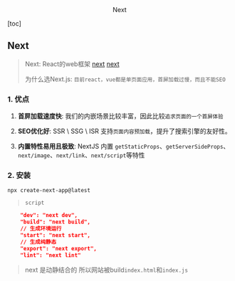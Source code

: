 <center>Next</center>





[toc]





## Next

> Next: React的web框架 [next](https://github.com/vercel/next.js) [next](https://nextjs.org/)
>
> 为什么选Next.js: `目前react，vue都是单页面应用，首屏加载过慢，而且不能SEO`





### 1. 优点

1. **首屏加载速度快**: 我们的内嵌场景比较丰富，因此比较`追求页面的一个首屏体验`

2. **SEO优化好**: SSR \ SSG \ ISR 支持`页面内容预加载`，提升了搜索引擎的友好性。
3. **内置特性易用且极致**: NextJS 内置 `getStaticProps`、`getServerSideProps`、`next/image`、`next/link`、`next/script`等特性







### 2. 安装

```shell
npx create-next-app@latest
```

> `script`

```json
    "dev": "next dev",
    "build": "next build",
	// 生成环境运行
    "start": "next start",
	// 生成纯静态
    "export": "next export",
    "lint": "next lint"
```

> next 是动静结合的 所以网站被build`index.html`和`index.js`



















